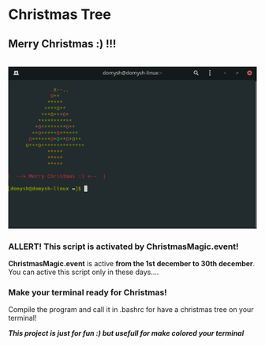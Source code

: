 # Christmas Tree
## Merry Christmas :) !!!
<br/>
<img src="TerminalTree.png" />
<br/>

### ALLERT! This script is activated by ChristmasMagic.event!

<b>ChristmasMagic.event</b> is active <b>from the 1st december to 30th december</b>.<br/>
You can active this script only in these days....

### Make your terminal ready for Christmas!

Compile the program and call it in .bashrc
for have a christmas tree on your terminal!

***This project is just for fun :)
but usefull for make colored your terminal***

